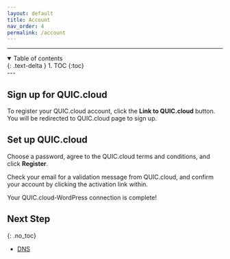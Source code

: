 ```yaml
---
layout: default
title: Account
nav_order: 4
permalink: /account
---
```


---
<details open markdown="block">
  <summary>
    Table of contents
  </summary>
  {: .text-delta }
1. TOC
{:toc}

</details>
---

## Sign up for QUIC.cloud

To register your QUIC.cloud account, click the **Link to QUIC.cloud** button.
You will be redirected to QUIC.cloud page to sign up.

## Set up QUIC.cloud

Choose a password, agree to the QUIC.cloud terms and conditions, and click **Register**.

Check your email for a validation message from QUIC.cloud, and confirm your account by clicking the activation link within.

Your QUIC.cloud-WordPress connection is complete!

## Next Step
{: .no_toc} 

- [DNS](/quic-cloud-doc/dns)
